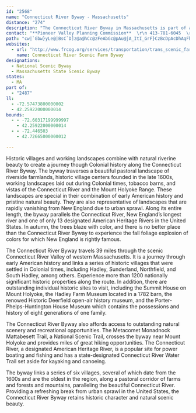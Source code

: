 ```yaml
---
id: "2568"
name: "Connecticut River Byway - Massachusetts"
distance: "274"
description: "The Connecticut River Byway in Massachusetts is part of a three-state byway that travels through the states of Massachusetts, Vermont, and New Hampshire."
contact: "**Pioneer Valley Planning Commission**  \r\n 413-781-6045  \r\n [Send E-mail](mailto:ccurtis@pvpc.org )  \r\n\r\n\r\n"
path: "cw|`Gbw}yLe@|BsC`D]z@a@hCc@zFeAbGc@pAu@jA_ItI_GrF}CzBcDpAcDhAqFhAoAf@sB~AmGhGcBpAcBr@cD|@qEzAy@LkABkHeAgEc@oCGaBJuCj@iBr@gHfEiOtLeAjAi@x@c@lAYrBIzA]zQKzOKfA]lAeAjBeAx@sA\\oIf@uC`AmDBwBZ_FjAwE`B_ARy@HcAImEu@cHq@uIuAcA@sI~@_AAwAWsFmCoLsGiAy@yDaEc@k@y@yAyBgFm@mBoF{T}@{CiCmFcDsFgA_CWy@s@{Ce@eD{Fof@o@cDo@uB}B{EiCwCaHuEmDkBsC{@}C_@mHMyTKuFk@uB?gJx@mEr@{HdB{FnC{@PgF^sHdAmAl@o@j@}@pAyBvDYr@QpA{BhWu@l\\ap@n@uLhAk\\vEoA?iAYy@k@i@q@iEoHaBsAg_@aJwDwAcAS}j@eEyDG}DRoCXqEpAaIjC}EbAsCVwC@iFM{Go@gKeB{LwAyEiAqBw@iC_BcDmCaCKe@a@cDyDsAy@uA_@yAWaGIo@OmCoAgHyEcBwAo@aAi@eBYaEo@mC_MiUsAeDaA{AkH{HeAk@m@QeKmAm]{I}Ag@sBwB_@s@iC{Gy@_BY[o@c@wA[kCFqE^cDd@sD`A}DdBcBxAiF~FqDfCiCzBuPpTwBdCwHdGwGfCcElAwCl@uB\\kCFcWgCwM_EmAO_B@mBj@kK`F_BlAkGdGyj@`d@}AjAuAr@u]fGoBRcPs@wLyAwDs@w]aKya@uJiOwF_MoFoCwA{^sT}AmAcH}GcBiA}E}BqA{@iJyIgCaBiSgLySwPm@k@{@gAi@wAU{AYgGWmBuCeM_@oAc@cAiFsFcDuEy@w@aEoCkGmAqAcAgHqI}@mBUeASmEiAaOOeBi@{BiCyFwBaEuBgC{EmE{@yA_BeEm@eA_As@_B_@eLy@y@MqCs@y@_@_CcBgHuGy@e@oBo@mDWoAPyA`@wAL_CMmCe@eAs@iCaDaD_B}@y@k@eAcCaG_AaAiQaJYq@FmAjCaNyBFuX~B{CMcCe@oOmHuIoJo@a@eA_@mCc@aBg@aGmFqDgCcBi@mCa@gCs@wAq@iKcHsGsBiKyEuBs@kD_A}LsA}C}@cF{C{LoIwOsIcJsDwFwA_A_@y@s@cEsFmAmAqL}ImDaDiC_DqCeEgB_CgDgC_Q{KcOmLcF{C}EyBoEyA_Jq@qFHmBQe@Wk@g@gD{FoAqA}@e@iAS}DUmByDWSmATaH|B}FrAqGsI_A_CsBgF}EmK}AuEsCsG}D{EoEgGgEyGcEiHeCyFaCsDy@eAiC{ByByAkW_N}CgAeB_@eNaBcV_Cor@{Ce\\cB{Ac@kBiAaBuA{HaI}CqBaK_DcGsAqI{AcKsDaLeG}G{BoCQuJ^oCEwHiA{n@qCsCe@}QyF{Ba@aCQqJj@aCGeBe@}EwCiBs@cBe@cBUmEIgGTsEI{T{EkD]gFMci@MqEXqI~AwDf@eDPqF@sH[iB?eLdAiCFkBAoEi@wDgAaGgCsJqAyOmEwGsBqFmBoc@uPw\\iL}F}AmAo@wFeFeDsB_HmD}HmCqL_CeNaAcDDaFz@uALwBGyBq@mAu@a@]wCiD[NwBb@mHlAuJlAiCr@mIrDu@p@cIfJ"
websites:
  - url: "http://www.frcog.org/services/transportation/trans_scenic_farm.php"
    name: Connecticut River Scenic Farm Byway
designations:
  - National Scenic Byway
  - Massachusetts State Scenic Byway
states:
  - MA
part of:
  - "2487"
ll:
  - -72.57473800000002
  - 42.25922000000014
bounds:
  - - -72.60317199999997
    - 42.25922000000014
  - - -72.446503
    - 42.72665000000012

---
```


Historic villages and working landscapes combine with natural riverine beauty to create a journey though Colonial history along the Connecticut River Byway. The byway traverses a beautiful pastoral landscape of riverside farmlands, historic village centers founded in the late 1600s, working landscapes laid out during Colonial times, tobacco barns, and vistas of the Connecticut River and the Mount Holyoke Range. These landscapes are special in their combination of early American history and pristine natural beauty. They are also representative of landscapes that are rapidly vanishing from New England due to urban sprawl. Along its entire length, the byway parallels the Connecticut River, New England’s longest river and one of only 13 designated American Heritage Rivers in the United States. In autumn, the trees blaze with color, and there is no better place than the Connecticut River Byway to experience the fall foliage explosion of colors for which New England is rightly famous.

The Connecticut River Byway travels 39 miles through the scenic Connecticut River Valley of western Massachusetts. It is a journey through early American history and links a series of historic villages that were settled in Colonial times, including Hadley, Sunderland, Northfield, and South Hadley, among others. Experience more than 1200 nationally significant historic properties along the route. In addition, there are outstanding individual historic sites to visit, including the Summit House on Mount Holyoke, the Hadley Farm Museum located in a 1782 barn, the renowed Historic Deerfield open-air history museum, and the Porter-Phelps-Huntington House Museum which contains the possessions and history of eight generations of one family.

The Connecticut River Byway also affords access to outstanding natural scenery and recreational opportunities. The Metacomet Monadnock Mattabesett Trail, a National Scenic Trail, crosses the byway near Mount Holyoke and provides miles of great hiking opportunities. The Connecticut River, a designated American Heritage River, is a popular site for power boating and fishing and has a state-designated Connecticut River Water Trail set aside for kayaking and canoeing.

The byway links a series of six villages, several of which date from the 1600s and are the oldest in the region, along a pastoral corridor of farms and forests and mountains, paralleling the beautiful Connecticut River. Providing a refreshing break from urban sprawl in the United States, the Connecticut River Byway retains historic character and natural scenic beauty.
